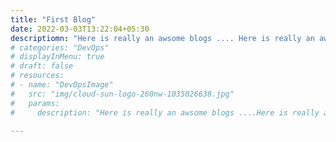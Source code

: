 ```yaml
---
title: "First Blog"
date: 2022-03-03T13:22:04+05:30
descriptiomn: "Here is really an awsome blogs .... Here is really an awsome blogs ....Here is really an awsome blogs ....Here is really an awsome blogs ....Here is really an awsome blogs ....Here is really an awsome blogs ....Here is really an awsome blogs ....Here is really an awsome blogs ....Here is really an awsome blogs ....Here is really an awsome blogs ....Here is really an awsome blogs ....Here is really an awsome blogs ....Here is really an awsome blogs ....Here is really an awsome blogs ....Here is really an awsome blogs ....Here is really an awsome blogs ....Here is really an awsome blogs ....Here is really an awsome blogs ....Here is really an awsome blogs ....Here is really an awsome blogs ....Here is really an awsome blogs ....Here is really an awsome blogs ....Here is really an awsome blogs ....Here is really an awsome blogs ....Here is really an awsome blogs ....Here is really an awsome blogs ....Here is really an awsome blogs ....Here is really an awsome blogs ....Here is really an awsome blogs ....Here is really an awsome blogs ....Here is really an awsome blogs ....Here is really an awsome blogs ...."
# categories: "DevOps"
# displayInMenu: true
# draft: false
# resources:
# - name: "DevOpsImage"
#   src: "img/cloud-sun-logo-260nw-1035026638.jpg"
#   params:
#     description: "Here is really an awsome blogs ....Here is really an awsome blogs ....Here is really an awsome blogs ....Here is really an awsome blogs ....Here is really an awsome blogs ....Here is really an awsome blogs ....Here is really an awsome blogs ....Here is really an awsome blogs ....Here is really an awsome blogs ...."

---
```


